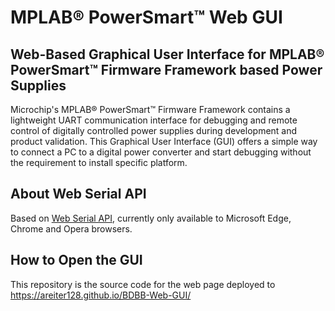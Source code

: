 # MPLAB&reg; PowerSmart&trade; Web GUI

## Web-Based Graphical User Interface for MPLAB&reg; PowerSmart&trade; Firmware Framework based Power Supplies

Microchip's MPLAB&reg; PowerSmart&trade; Firmware Framework contains a lightweight UART communication interface for debugging and remote control of digitally controlled power supplies during development and product validation. This Graphical User Interface (GUI) offers a simple way to connect a PC to a digital power converter and start debugging without the requirement to install specific platform.

## About Web Serial API

Based on [Web Serial API](https://developer.mozilla.org/en-US/docs/Web/API/Web_Serial_API), currently only available to Microsoft Edge, Chrome and Opera browsers.

## How to Open the GUI

This repository is the source code for the web page deployed to https://areiter128.github.io/BDBB-Web-GUI/
